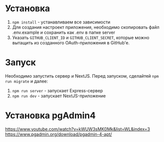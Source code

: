 # Установка

1. `npm install` - устанавливаем все зависимости
2. Для создания настроект приложения, необходимо скопировать файл .env.example и сохранить как .env в папке server
3. Указать `GITHUB_CLIENT_ID` и `GITHUB_CLIENT_SECRET`, которые можно вытащить из созданного OAuth-приложения в GitHub'e.

# Запуск

Необходимо запустить сервер и NextJS. Перед запуском, сделайтей `npm run migrate` и далее:

1. `npm run server` - запускает Express-сервер
2. `npm run dev` - запускает NextJS-приложение

# Установка pgAdmin4
https://www.youtube.com/watch?v=kWUW3sMK0Mk&list=WL&index=3
https://www.pgadmin.org/download/pgadmin-4-apt/